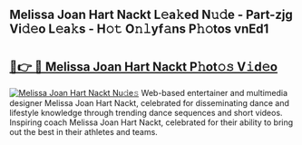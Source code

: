 ## Melissa Joan Hart Nackt L𝚎a𝚔ed N𝚞𝚍e - Part-zjg Vi𝚍𝚎o L𝚎a𝚔s - H𝚘𝚝 O𝚗𝚕yf𝚊ns P𝚑𝚘tos vnEd1

# <h2><a href="http://kfdyeyk.oniu.top/?m=Melissa+Joan+Hart+Nackt">🔗👉 🔴 Melissa Joan Hart Nackt P𝚑ot𝚘𝚜 V𝚒d𝚎o</a></h2>

[![Melissa Joan Hart Nackt Nu𝚍e𝚜](https://i.imgur.com/0qMVB7G.gif)](http://kfdyeyk.oniu.top/?m=Melissa+Joan+Hart+Nackt)
Web-based entertainer and multimedia designer Melissa Joan Hart Nackt, celebrated for disseminating dance and lifestyle knowledge through trending dance sequences and short videos. Inspiring coach Melissa Joan Hart Nackt, celebrated for their ability to bring out the best in their athletes and teams.  
